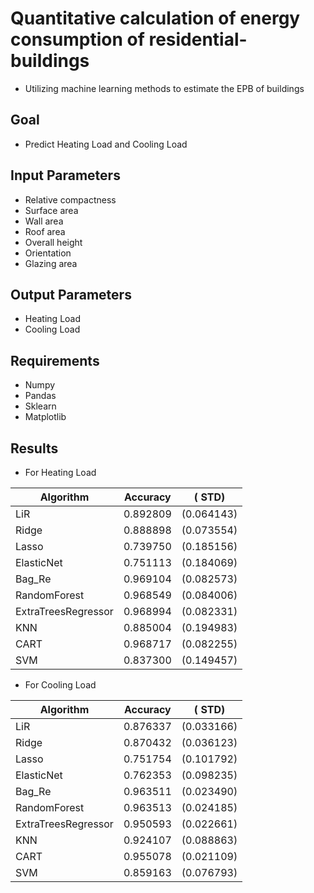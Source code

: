 # Quantitative calculation of energy consumption of residential-buildings
- Utilizing machine learning methods to estimate the EPB of buildings

## Goal
- Predict Heating Load and Cooling Load

## Input Parameters
- Relative compactness
- Surface area
- Wall area
- Roof area
- Overall height
- Orientation
- Glazing area

## Output Parameters
- Heating Load
- Cooling Load

## Requirements
- Numpy
- Pandas
- Sklearn
- Matplotlib

## Results
- For Heating Load

Algorithm |	Accuracy | ( STD)
--- | --- | ---
LiR	| 0.892809 | (0.064143)
Ridge	| 0.888898 | (0.073554)
Lasso	| 0.739750 | (0.185156)
ElasticNet |	0.751113 | (0.184069)
Bag_Re |	0.969104 | (0.082573)
RandomForest |	0.968549 | (0.084006)
ExtraTreesRegressor |	0.968994 | (0.082331)
KNN |	0.885004 | (0.194983)
CART |	0.968717 | (0.082255)
SVM |	0.837300 | (0.149457)

- For Cooling Load


Algorithm | Accuracy | ( STD)
--- | --- | ---
LiR	| 0.876337 | (0.033166)
Ridge	| 0.870432 | (0.036123)
Lasso	| 0.751754 | (0.101792)
ElasticNet |	0.762353 | (0.098235)
Bag_Re |	0.963511 | (0.023490)
RandomForest |	0.963513 | (0.024185)
ExtraTreesRegressor |	0.950593 | (0.022661)
KNN |	0.924107 | (0.088863)
CART |	0.955078 | (0.021109)
SVM | 0.859163 | (0.076793)



